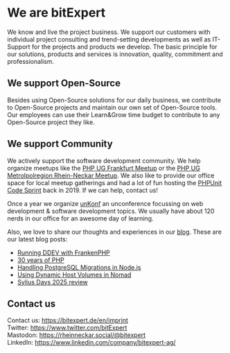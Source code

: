 # We are bitExpert

We know and live the project business. We support our customers with individual project consulting and trend-setting developments as well as IT-Support for the projects and products we develop. The basic principle for our solutions, products and services is innovation, quality, commitment and professionalism.

## We support Open-Source

Besides using Open-Source solutions for our daily business, we contribute to Open-Source projects and maintain our own set of Open-Source tools. Our employees can use their Learn&Grow time budget to contribute to any Open-Source project they like.

## We support Community

We actively support the software development community. We help organize meetups like the [PHP UG Frankfurt Meetup](https://www.phpugffm.de) or the [PHP UG Metrolpolregion Rhein-Neckar Meetup](http://www.phpugmrn.de). We also like to provide our office space for local meetup gatherings and had a lot of fun hosting the [PHPUnit Code Sprint](https://phpunit.de/code-sprints/september-2019.html) back in 2019. If we can help, contact us!

Once a year we organize [unKonf](https://www.unKonf.de) an unconference focussing on web development & software development topics. We usually have about 120 nerds in our office for an awesome day of learning.

Also, we love to share our thoughts and experiences in our [blog](https://blog.bitExpert.de). These are our latest blog posts:
<!--- blog_start --->
 - [Running DDEV with FrankenPHP](https://blog.bitexpert.de/blog/ddev_frankenphp)
 - [30 years of PHP](https://blog.bitexpert.de/blog/30-years-of-php)
 - [Handling PostgreSQL Migrations in Node.js](https://blog.bitexpert.de/blog/migrations-with-node-pg-migrate)
 - [Using Dynamic Host Volumes in Nomad](https://blog.bitexpert.de/blog/nomad_dynamic_host_volumes)
 - [Sylius Days 2025 review](https://blog.bitexpert.de/blog/sylius_days_2025)
<!--- blog_end --->

## Contact us

Contact us: https://bitexpert.de/en/imprint   
Twitter: https://www.twitter.com/bitExpert    
Mastodon: https://rheinneckar.social/@bitexpert    
LinkedIn: https://www.linkedin.com/company/bitexpert-ag/    
